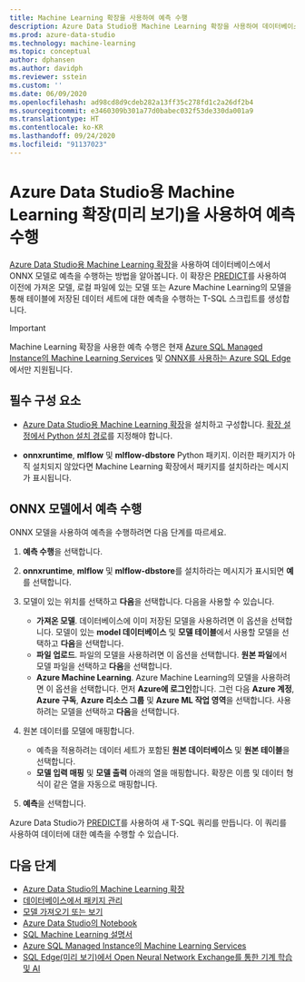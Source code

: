 ```yaml
---
title: Machine Learning 확장을 사용하여 예측 수행
description: Azure Data Studio용 Machine Learning 확장을 사용하여 데이터베이스에서 ONNX 모델로 예측을 수행하는 방법을 알아봅니다.
ms.prod: azure-data-studio
ms.technology: machine-learning
ms.topic: conceptual
author: dphansen
ms.author: davidph
ms.reviewer: sstein
ms.custom: ''
ms.date: 06/09/2020
ms.openlocfilehash: ad98cd8d9cdeb282a13ff35c278fd1c2a26df2b4
ms.sourcegitcommit: e3460309b301a77d0babec032f53de330da001a9
ms.translationtype: HT
ms.contentlocale: ko-KR
ms.lasthandoff: 09/24/2020
ms.locfileid: "91137023"
---
```

# <a name="make-predictions-with-machine-learning-extension-for-azure-data-studio-preview"></a>Azure Data Studio용 Machine Learning 확장(미리 보기)을 사용하여 예측 수행

[Azure Data Studio용 Machine Learning 확장](machine-learning-extension.md)을 사용하여 데이터베이스에서 ONNX 모델로 예측을 수행하는 방법을 알아봅니다. 이 확장은 [PREDICT](../../t-sql/queries/predict-transact-sql.md)를 사용하여 이전에 가져온 모델, 로컬 파일에 있는 모델 또는 Azure Machine Learning의 모델을 통해 테이블에 저장된 데이터 세트에 대한 예측을 수행하는 T-SQL 스크립트를 생성합니다.

> [!IMPORTANT]
> Machine Learning 확장을 사용한 예측 수행은 현재 [Azure SQL Managed Instance의 Machine Learning Services](/azure/azure-sql/managed-instance/machine-learning-services-overview) 및 [ONNX를 사용하는 Azure SQL Edge](/azure/azure-sql-edge/onnx-overview)에서만 지원됩니다.

## <a name="prerequisites"></a>필수 구성 요소

- [Azure Data Studio용 Machine Learning 확장](machine-learning-extension.md)을 설치하고 구성합니다. [확장 설정에서 Python 설치 경로](machine-learning-extension.md#settings)를 지정해야 합니다.

- **onnxruntime**, **mlflow** 및 **mlflow-dbstore** Python 패키지. 이러한 패키지가 아직 설치되지 않았다면 Machine Learning 확장에서 패키지를 설치하라는 메시지가 표시됩니다.

## <a name="make-predictions-from-onnx-model"></a>ONNX 모델에서 예측 수행

ONNX 모델을 사용하여 예측을 수행하려면 다음 단계를 따르세요.

1. **예측 수행**을 선택합니다.

1. **onnxruntime**, **mlflow** 및 **mlflow-dbstore**를 설치하라는 메시지가 표시되면 **예**를 선택합니다.

1. 모델이 있는 위치를 선택하고 **다음**을 선택합니다. 다음을 사용할 수 있습니다.
    - **가져온 모델**. 데이터베이스에 이미 저장된 모델을 사용하려면 이 옵션을 선택합니다. 모델이 있는 **model 데이터베이스** 및 **모델 테이블**에서 사용할 모델을 선택하고 **다음**을 선택합니다.
    - **파일 업로드**. 파일의 모델을 사용하려면 이 옵션을 선택합니다. **원본 파일**에서 모델 파일을 선택하고 **다음**을 선택합니다.
    - **Azure Machine Learning**. Azure Machine Learning의 모델을 사용하려면 이 옵션을 선택합니다. 먼저 **Azure에 로그인**합니다. 그런 다음 **Azure 계정**, **Azure 구독**, **Azure 리소스 그룹** 및 **Azure ML 작업 영역**을 선택합니다. 사용하려는 모델을 선택하고 **다음**을 선택합니다.

1. 원본 데이터를 모델에 매핑합니다.
    - 예측을 적용하려는 데이터 세트가 포함된 **원본 데이터베이스** 및 **원본 테이블**을 선택합니다.
    - **모델 입력 매핑** 및 **모델 출력** 아래의 열을 매핑합니다. 확장은 이름 및 데이터 형식이 같은 열을 자동으로 매핑합니다.

1. **예측**을 선택합니다.

Azure Data Studio가 [PREDICT](../../t-sql/queries/predict-transact-sql.md)를 사용하여 새 T-SQL 쿼리를 만듭니다. 이 쿼리를 사용하여 데이터에 대한 예측을 수행할 수 있습니다.

## <a name="next-steps"></a>다음 단계

- [Azure Data Studio의 Machine Learning 확장](machine-learning-extension.md)
- [데이터베이스에서 패키지 관리](machine-learning-extension-manage-packages.md)
- [모델 가져오기 또는 보기](machine-learning-extension-import-view-models.md)
- [Azure Data Studio의 Notebook](../notebooks-guidance.md)
- [SQL Machine Learning 설명서](../../machine-learning/index.yml)
- [Azure SQL Managed Instance의 Machine Learning Services](/azure/azure-sql/managed-instance/machine-learning-services-overview)
- [SQL Edge(미리 보기)에서 Open Neural Network Exchange를 통한 기계 학습 및 AI](/azure/azure-sql-edge/onnx-overview)
